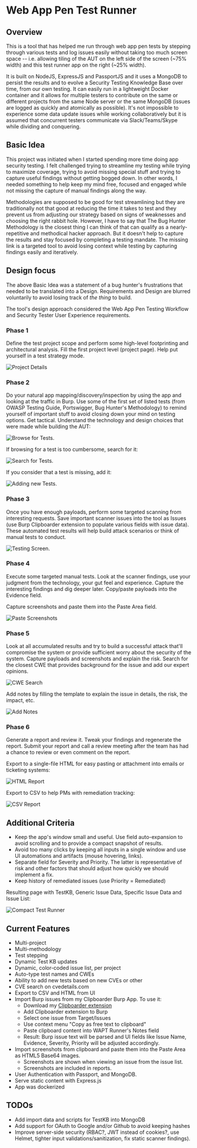 # Web App Pen Test Runner

## Overview

This is a tool that has helped me run through web app pen tests by stepping through various tests and log issues easily without taking too much screen space -- i.e. allowing tiling of the AUT on the left side of the screen (~75% width) and this test runner app on the right (~25% width). 

It is built on NodeJS, ExpressJS and PassportJS and it uses a MongoDB to persist the results and to evolve a Security Testing Knowledge Base over time, from our own testing. It can easily run in a lightweight Docker container and it allows for multiple testers to contribute on the same or different projects from the same Node server or the same MongoDB (issues are logged as quickly and atomically as possible). It's not impossible to experience some data update issues while working collaboratively but it is assumed that concurrent testers communicate via Slack/Teams/Skype while dividing and conquering.

## Basic Idea
This project was initiated when I started spending more time doing app security testing. I felt challenged trying to streamline my testing while trying to maximize coverage, trying to avoid missing special stuff and trying to capture useful findings without getting bogged down. In other words, I needed something to help keep my mind free, focused and engaged while not missing the capture of manual findings along the way.

Methodologies are supposed to be good for test streamlining but they are traditionally not that good at reducing the time it takes to test and they prevent us from adjusting our strategy based on signs of weaknesses and choosing the right rabbit hole. However, I have to say that The Bug Hunter Methodology is the closest thing I can think of that can qualify as a nearly-repetitive and methodical hacker approach. But it doesn't help to capture the results and stay focused by completing a testing mandate. The missing link is a targeted tool to avoid losing context while testing by capturing findings easily and iteratively.

## Design focus
The above Basic Idea was a statement of a bug hunter's frustrations that needed to be translated into a Design. Requirements and Design are blurred voluntarily to avoid losing track of _the thing_ to build. 

The tool's design approach considered the Web App Pen Testing Workflow and Security Tester User Experience requirements.


### Phase 1

Define the test project scope and perform some high-level footprinting and architectural analysis. Fill the first project level (project page). Help put yourself in a test strategy mode. 

![Project Details](screenshots/p1.png)


### Phase 2

Do your natural app mapping/discovery/inspection by using the app and looking at the traffic in Burp. Use some of the first set of listed tests (from OWASP Testing Guide, Portswigger, Bug Hunter's Methodology) to remind yourself of important stuff to avoid closing down your mind on testing options. Get tactical. Understand the technology and design choices that were made while building the AUT:

![Browse for Tests](screenshots/p2a.png). 

If browsing for a test is too cumbersome, search for it:

![Search for Tests](screenshots/p2b.png). 

If you consider that a test is missing, add it:

![Adding new Tests](screenshots/p2c.png). 


### Phase 3

Once you have enough payloads, perform some targeted scanning from interesting requests. Save important scanner issues into the tool as Issues (use Burp Clipboarder extension to populate various fields with issue data). These automated test results will help build attack scenarios or think of manual tests to conduct.

![Testing Screen](screenshots/p3.png). 


### Phase 4

Execute some targeted manual tests. Look at the scanner findings, use your judgment from the technology, your gut feel and experience. Capture the interesting findings and dig deeper later. Copy/paste payloads into the Evidence field. 

Capture screenshots and paste them into the Paste Area field.

![Paste Screenshots](screenshots/p4.png)


### Phase 5

Look at all accumulated results and try to build a successful attack that'll compromise the system or provide sufficient worry about the security of the system. Capture payloads and screenshots and explain the risk. Search for the closest CWE that provides background for the issue and add our expert opinions. 

![CWE Search](screenshots/p5.png)

Add notes by filling the template to explain the issue in details, the risk, the impact, etc.

![Add Notes](screenshots/p5b.png)


### Phase 6

Generate a report and review it. Tweak your findings and regenerate the report. Submit your report and call a review meeting after the team has had a chance to review or even comment on the report.

Export to a single-file HTML for easy pasting or attachment into emails or ticketing systems:

![HTML Report](screenshots/p6a.png)

Export to CSV to help PMs with remediation tracking:

![CSV Report](screenshots/p6b.png)


## Additional Criteria

* Keep the app's window small and useful. Use field auto-expansion to avoid scrolling and to provide a compact snapshot of results.
* Avoid too many clicks by keeping all inputs in a single window and use UI automations and artifacts (mouse hovering, links).
* Separate field for Severity and Priority. The latter is representative of risk and other factors that should adjust how quickly we should implement a fix.
* Keep history of remediated issues (use Priority = Remediated)

Resulting page with TestKB, Generic Issue Data, Specific Issue Data and Issue List:

![Compact Test Runner](screenshots/c1.png)


## Current Features
* Multi-project
* Multi-methodology
* Test stepping
* Dynamic Test KB updates
* Dynamic, color-coded issue list, per project
* Auto-type test names and CWEs 
* Ability to add new tests based on new CVEs or other
* CVE search on cvedetails.com
* Export to CSV and HTML from UI
* Import Burp issues from my Clipboarder Burp App. To use it:
    * Download my [Clipboarder extension](https://github.com/jourzero/clipboarder/blob/master/dist/Clipboarder.jar)
    * Add Clipboarder extension to Burp 
    * Select one issue from Target/Issues
    * Use context menu "Copy as free text to clipboard"
    * Paste clipboard content into WAPT Runner's Notes field 
    * Result: Burp issue text will be parsed and UI fields like Issue Name, Evidence, Severity, Priority will be adjusted accordingly.
* Import screenshots from clipboard and paste them into the Paste Area as HTML5 Base64 images. 
    * Screenshots are shown when viewing an issue from the issue list. 
    * Screenshots are included in reports.
* User Authentication with Passport, and MongoDB. 
* Serve static content with Express.js
* App was dockerized


## TODOs
* Add import data and scripts for TestKB into MongoDB 
* Add support for OAuth to Google and/or Github to avoid keeping hashes
* Improve server-side security (RBAC?, JWT instead of cookies?, use Helmet, tighter input validations/sanitization, fix static scanner findings).

